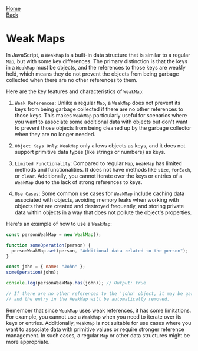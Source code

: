 [Home](../../readme.md) <br>
[Back](../00_built_in_ds.md)

# Weak Maps

In JavaScript, a `WeakMap` is a built-in data structure that is similar to a regular `Map`, but with some key differences. The primary distinction is that the keys in a `WeakMap` must be objects, and the references to those keys are weakly held, which means they do not prevent the objects from being garbage collected when there are no other references to them.

Here are the key features and characteristics of `WeakMap`:

1. `Weak References`: Unlike a regular `Map`, a `WeakMap` does not prevent its keys from being garbage collected if there are no other references to those keys. This makes `WeakMap` particularly useful for scenarios where you want to associate some additional data with objects but don't want to prevent those objects from being cleaned up by the garbage collector when they are no longer needed.

2. `Object Keys Only`: `WeakMap` only allows objects as keys, and it does not support primitive data types (like strings or numbers) as keys.

3. `Limited Functionality`: Compared to regular `Map`, `WeakMap` has limited methods and functionalities. It does not have methods like `size`, `forEach`, or `clear`. Additionally, you cannot iterate over the keys or entries of a `WeakMap` due to the lack of strong references to keys.

4. `Use Cases`: Some common use cases for `WeakMap` include caching data associated with objects, avoiding memory leaks when working with objects that are created and destroyed frequently, and storing private data within objects in a way that does not pollute the object's properties.

Here's an example of how to use a `WeakMap`:

```javascript
const personWeakMap = new WeakMap();

function someOperation(person) {
  personWeakMap.set(person, "Additional data related to the person");
}

const john = { name: "John" };
someOperation(john);

console.log(personWeakMap.has(john)); // Output: true

// If there are no other references to the 'john' object, it may be garbage collected at some point,
// and the entry in the WeakMap will be automatically removed.
```

Remember that since `WeakMap` uses weak references, it has some limitations. For example, you cannot use a `WeakMap` when you need to iterate over its keys or entries. Additionally, `WeakMap` is not suitable for use cases where you want to associate data with primitive values or require stronger reference management. In such cases, a regular `Map` or other data structures might be more appropriate.
